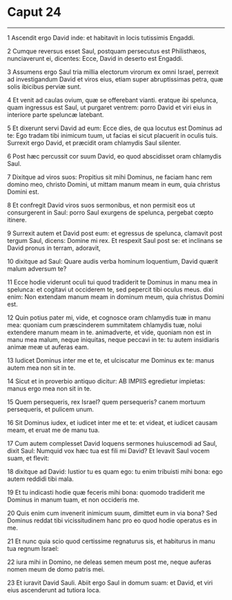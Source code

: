 # Caput 24

***

1 Ascendit ergo David inde: et habitavit in locis tutissimis Engaddi.

2 Cumque reversus esset Saul, postquam persecutus est Philisthæos, nunciaverunt ei, dicentes: Ecce, David in deserto est Engaddi.

3 Assumens ergo Saul tria millia electorum virorum ex omni Israel, perrexit ad investigandum David et viros eius, etiam super abruptissimas petra, quæ solis ibicibus perviæ sunt.

4 Et venit ad caulas ovium, quæ se offerebant vianti. eratque ibi spelunca, quam ingressus est Saul, ut purgaret ventrem: porro David et viri eius in interiore parte speluncæ latebant.

5 Et dixerunt servi David ad eum: Ecce dies, de qua locutus est Dominus ad te: Ego tradam tibi inimicum tuum, ut facias ei sicut placuerit in oculis tuis. Surrexit ergo David, et præcidit oram chlamydis Saul silenter.

6 Post hæc percussit cor suum David, eo quod abscidisset oram chlamydis Saul.

7 Dixitque ad viros suos: Propitius sit mihi Dominus, ne faciam hanc rem domino meo, christo Domini, ut mittam manum meam in eum, quia christus Domini est.

8 Et confregit David viros suos sermonibus, et non permisit eos ut consurgerent in Saul: porro Saul exurgens de spelunca, pergebat cœpto itinere.

9 Surrexit autem et David post eum: et egressus de spelunca, clamavit post tergum Saul, dicens: Domine mi rex. Et respexit Saul post se: et inclinans se David pronus in terram, adoravit,

10 dixitque ad Saul: Quare audis verba hominum loquentium, David quærit malum adversum te?

11 Ecce hodie viderunt oculi tui quod tradiderit te Dominus in manu mea in spelunca: et cogitavi ut occiderem te, sed pepercit tibi oculus meus. dixi enim: Non extendam manum meam in dominum meum, quia christus Domini est.

12 Quin potius pater mi, vide, et cognosce oram chlamydis tuæ in manu mea: quoniam cum præscinderem summitatem chlamydis tuæ, nolui extendere manum meam in te. animadverte, et vide, quoniam non est in manu mea malum, neque iniquitas, neque peccavi in te: tu autem insidiaris animæ meæ ut auferas eam.

13 Iudicet Dominus inter me et te, et ulciscatur me Dominus ex te: manus autem mea non sit in te.

14 Sicut et in proverbio antiquo dicitur: AB IMPIIS egredietur impietas: manus ergo mea non sit in te.

15 Quem persequeris, rex Israel? quem persequeris? canem mortuum persequeris, et pulicem unum.

16 Sit Dominus iudex, et iudicet inter me et te: et videat, et iudicet causam meam, et eruat me de manu tua.

17 Cum autem complesset David loquens sermones huiuscemodi ad Saul, dixit Saul: Numquid vox hæc tua est fili mi David? Et levavit Saul vocem suam, et flevit:

18 dixitque ad David: Iustior tu es quam ego: tu enim tribuisti mihi bona: ego autem reddidi tibi mala.

19 Et tu indicasti hodie quæ feceris mihi bona: quomodo tradiderit me Dominus in manum tuam, et non occideris me.

20 Quis enim cum invenerit inimicum suum, dimittet eum in via bona? Sed Dominus reddat tibi vicissitudinem hanc pro eo quod hodie operatus es in me.

21 Et nunc quia scio quod certissime regnaturus sis, et habiturus in manu tua regnum Israel:

22 iura mihi in Domino, ne deleas semen meum post me, neque auferas nomen meum de domo patris mei.

23 Et iuravit David Sauli. Abiit ergo Saul in domum suam: et David, et viri eius ascenderunt ad tutiora loca.

